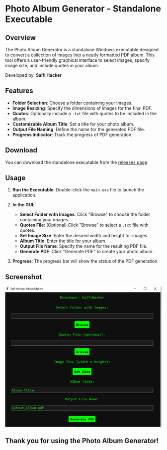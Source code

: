 # Photo Album Generator - Standalone Executable

## Overview

The Photo Album Generator is a standalone Windows executable designed to convert a collection of images into a neatly formatted PDF album. This tool offers a user-friendly graphical interface to select images, specify image size, and include quotes in your album. 

Developed by: **Salfi Hacker**

## Features

- **Folder Selection**: Choose a folder containing your images.
- **Image Resizing**: Specify the dimensions of images for the final PDF.
- **Quotes**: Optionally include a `.txt` file with quotes to be included in the album.
- **Customizable Album Title**: Set a title for your photo album.
- **Output File Naming**: Define the name for the generated PDF file.
- **Progress Indicator**: Track the progress of PDF generation.

## Download

You can download the standalone executable from the [releases page](https://github.com/cyberfantics/photo-album/releases/download/PhotoAlbum/photo_album.exe).

## Usage

1. **Run the Executable**: Double-click the `main.exe` file to launch the application.

2. **In the GUI**:
   - **Select Folder with Images**: Click "Browse" to choose the folder containing your images.
   - **Quotes File**: (Optional) Click "Browse" to select a `.txt` file with quotes.
   - **Set Image Size**: Enter the desired width and height for images.
   - **Album Title**: Enter the title for your album.
   - **Output File Name**: Specify the name for the resulting PDF file.
   - **Generate PDF**: Click "Generate PDF" to create your photo album.

3. **Progress**: The progress bar will show the status of the PDF generation.

## Screenshot

![Screenshot](screenshot/1.png)

## Thank you for using the Photo Album Generator!
